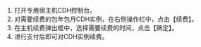 1.	打开专用宿主机CDH控制台。
2.	对需要续费的包年包月CDH实例，在右侧操作栏中，点击【续费】。
3.	在主机续费弹出框中，选择需要续费的时间，点击【确定】。
4.	进行支付后即可对CDH实例续费。
 
